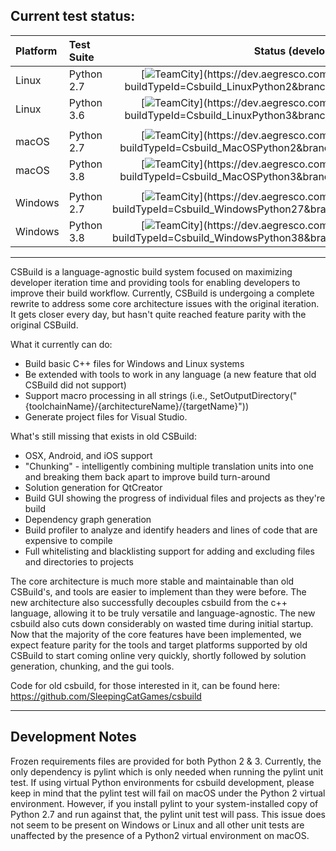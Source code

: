 ## **Current test status:**

**Platform** |  **Test Suite** | **Status (develop)**
:----------- |:--------------- | :------------------:
Linux        | Python 2.7      | [![TeamCity](https://dev.aegresco.com/teamcity/app/rest/builds/buildType:(id:Csbuild_LinuxPython2),branch:(develop)/statusIcon)](https://dev.aegresco.com/teamcity/viewType.html?buildTypeId=Csbuild_LinuxPython2&branch_Csbuild=develop&guest=1)
Linux        | Python 3.6      | [![TeamCity](https://dev.aegresco.com/teamcity/app/rest/builds/buildType:(id:Csbuild_LinuxPython3),branch:(develop)/statusIcon)](https://dev.aegresco.com/teamcity/viewType.html?buildTypeId=Csbuild_LinuxPython3&branch_Csbuild=develop&guest=1)
|||
macOS        | Python 2.7      | [![TeamCity](https://dev.aegresco.com/teamcity/app/rest/builds/buildType:(id:Csbuild_MacOSPython2),branch:(develop)/statusIcon)](https://dev.aegresco.com/teamcity/viewType.html?buildTypeId=Csbuild_MacOSPython2&branch_Csbuild=develop&guest=1)
macOS        | Python 3.8      | [![TeamCity](https://dev.aegresco.com/teamcity/app/rest/builds/buildType:(id:Csbuild_MacOSPython3),branch:(develop)/statusIcon)](https://dev.aegresco.com/teamcity/viewType.html?buildTypeId=Csbuild_MacOSPython3&branch_Csbuild=develop&guest=1)
|||
Windows      | Python 2.7      | [![TeamCity](https://dev.aegresco.com/teamcity/app/rest/builds/buildType:(id:Csbuild_WindowsPython27),branch:(develop)/statusIcon)](https://dev.aegresco.com/teamcity/viewType.html?buildTypeId=Csbuild_WindowsPython27&branch_Csbuild=develop&guest=1)
Windows      | Python 3.8      | [![TeamCity](https://dev.aegresco.com/teamcity/app/rest/builds/buildType:(id:Csbuild_WindowsPython38),branch:(develop)/statusIcon)](https://dev.aegresco.com/teamcity/viewType.html?buildTypeId=Csbuild_WindowsPython38&branch_Csbuild=develop&guest=1)

---

CSBuild is a language-agnostic build system focused on maximizing developer iteration time and providing tools for enabling
developers to improve their build workflow. Currently, CSBuild is undergoing a complete rewrite to address some core architecture
issues with the original iteration. It gets closer every day, but hasn't quite reached feature parity with the original CSBuild.

What it currently can do:
- Build basic C++ files for Windows and Linux systems
- Be extended with tools to work in any language (a new feature that old CSBuild did not support)
- Support macro processing in all strings (i.e., SetOutputDirectory("{toolchainName}/{architectureName}/{targetName}"))
- Generate project files for Visual Studio.

What's still missing that exists in old CSBuild:
- OSX, Android, and iOS support
- "Chunking" - intelligently combining multiple translation units into one and breaking them back apart to improve build turn-around
- Solution generation for QtCreator
- Build GUI showing the progress of individual files and projects as they're build
- Dependency graph generation
- Build profiler to analyze and identify headers and lines of code that are expensive to compile
- Full whitelisting and blacklisting support for adding and excluding files and directories to projects

The core architecture is much more stable and maintainable than old CSBuild's, and tools are easier to implement than
they were before. The new architecture also successfully decouples csbuild from the c++ language, allowing it to be
truly versatile and language-agnostic. The new csbuild also cuts down considerably on wasted time during initial startup.
Now that the majority of the core features have been implemented, we expect feature parity for the tools and target platforms
supported by old CSBuild to start coming online very quickly, shortly followed by solution generation, chunking,
and the gui tools.

Code for old csbuild, for those interested in it, can be found here: https://github.com/SleepingCatGames/csbuild

---

## Development Notes

Frozen requirements files are provided for both Python 2 & 3.  Currently, the only dependency is pylint which is only
needed when running the pylint unit test.  If using virtual Python environments for csbuild development, please keep in
mind that the pylint test will fail on macOS under the Python 2 virtual environment.  However, if you install pylint to
your system-installed copy of Python 2.7 and run against that, the pylint unit test will pass.  This issue does not seem
to be present on Windows or Linux and all other unit tests are unaffected by the presence of a Python2 virtual
environment on macOS.
